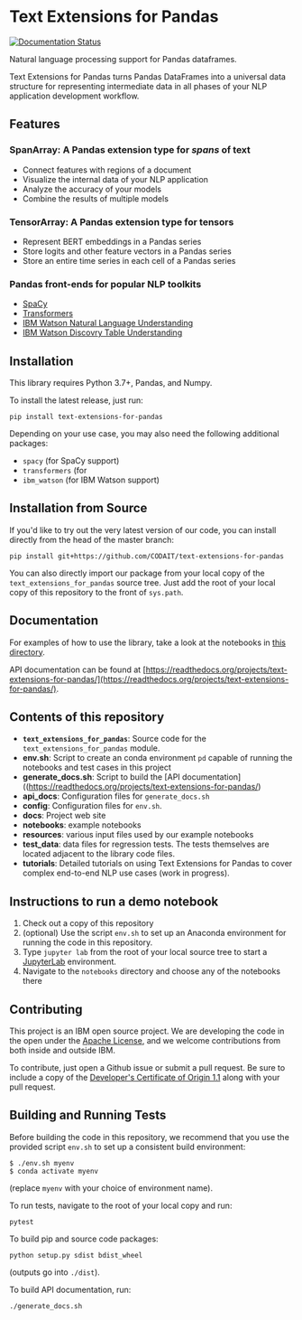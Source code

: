 
# Text Extensions for Pandas

[![Documentation Status](https://readthedocs.org/projects/text-extensions-for-pandas/badge/?version=latest)](https://text-extensions-for-pandas.readthedocs.io/en/latest/?badge=latest)

Natural language processing support for Pandas dataframes.

Text Extensions for Pandas turns Pandas DataFrames into a universal data
structure for representing intermediate data in all phases of your NLP
application development workflow.

## Features

### SpanArray: A Pandas extension type for *spans* of text

* Connect features with regions of a document
* Visualize the internal data of your NLP application
* Analyze the accuracy of your models
* Combine the results of multiple models

### TensorArray: A Pandas extension type for tensors

* Represent BERT embeddings in a Pandas series
* Store logits and other feature vectors in a Pandas series
* Store an entire time series in each cell of a Pandas series

### Pandas front-ends for popular NLP toolkits

* [SpaCy](https://spacy.io/)
* [Transformers](https://github.com/huggingface/transformers)
* [IBM Watson Natural Language Understanding](https://www.ibm.com/cloud/watson-natural-language-understanding)
* [IBM Watson Discovry Table Understanding](https://cloud.ibm.com/docs/discovery-data?topic=discovery-data-understanding_tables)


## Installation

This library requires Python 3.7+, Pandas, and Numpy. 

To install the latest release, just run:
```
pip install text-extensions-for-pandas
```

Depending on your use case, you may also need the following additional
packages:
* `spacy` (for SpaCy support)
* `transformers` (for 
* `ibm_watson` (for IBM Watson support)

## Installation from Source

If you'd like to try out the very latest version of our code, 
you can install directly from the head of the master branch:
```
pip install git+https://github.com/CODAIT/text-extensions-for-pandas
```

You can also directly import our package from your local copy of the 
`text_extensions_for_pandas` source tree. Just add the root of your local copy
of this repository to the front of `sys.path`.

## Documentation

For examples of how to use the library, take a look at the notebooks in 
[this directory](https://github.com/CODAIT/text-extensions-for-pandas/tree/master/notebooks).

API documentation can be found at [https://readthedocs.org/projects/text-extensions-for-pandas/](https://readthedocs.org/projects/text-extensions-for-pandas/).


## Contents of this repository

* **`text_extensions_for_pandas`**: Source code for the `text_extensions_for_pandas` module.
* **env.sh**: Script to create an conda environment `pd` capable of running the notebooks and test cases in this project
* **generate_docs.sh**: Script to build the [API documentation]((https://readthedocs.org/projects/text-extensions-for-pandas/)
* **api_docs**: Configuration files for `generate_docs.sh`
* **config**: Configuration files for `env.sh`.
* **docs**: Project web site
* **notebooks**: example notebooks
* **resources**: various input files used by our example notebooks 
* **test_data**: data files for regression tests. The tests themselves are
  located adjacent to the library code files.
* **tutorials**: Detailed tutorials on using Text Extensions for Pandas to
  cover complex end-to-end NLP use cases (work in progress).


## Instructions to run a demo notebook
1. Check out a copy of this repository
1. (optional) Use the script `env.sh` to set up an Anaconda environment for running the code in this repository.
1. Type `jupyter lab` from the root of your local source tree to start a [JupyterLab](https://jupyterlab.readthedocs.io/en/stable/) environment.
1. Navigate to the `notebooks` directory and choose any of the notebooks there


## Contributing

This project is an IBM open source project. We are developing the code in the open under the [Apache License](https://github.com/CODAIT/text-extensions-for-pandas/blob/master/LICENSE), and we welcome contributions from both inside and outside IBM. 

To contribute, just open a Github issue or submit a pull request. Be sure to include a copy of the [Developer's Certificate of Origin 1.1](https://elinux.org/Developer_Certificate_Of_Origin) along with your pull request.


## Building and Running Tests

Before building the code in this repository, we recommend that you use the 
provided script `env.sh` to set up a consistent build environment:
```
$ ./env.sh myenv
$ conda activate myenv
```
(replace `myenv` with your choice of environment name).

To run tests, navigate to the root of your local copy and run:
```
pytest
```

To build pip and source code packages:

```
python setup.py sdist bdist_wheel
```

(outputs go into `./dist`).

To build API documentation, run:

```
./generate_docs.sh
```





